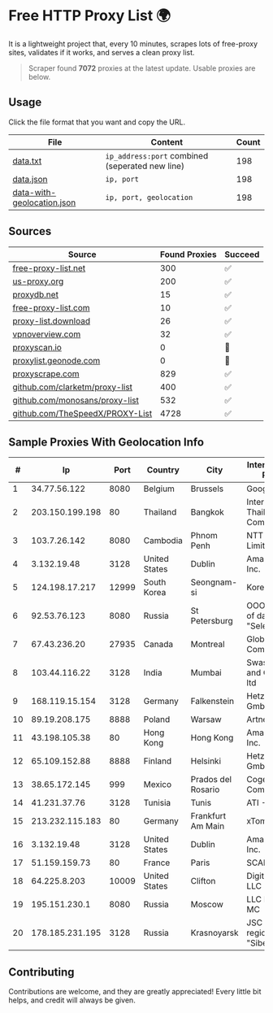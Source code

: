 
# Free HTTP Proxy List 🌍

It is a lightweight project that, every 10 minutes, scrapes lots of free-proxy sites, validates if it works, and serves a clean proxy list.


> Scraper found **7072** proxies at the latest update. Usable proxies are below.

## Usage

Click the file format that you want and copy the URL.


|File|Content|Count|
|----|-------|-----|
|[data.txt](https://raw.githubusercontent.com/themiralay/Proxy-List-World/master/data.txt)|`ip_address:port` combined (seperated new line)|198|
|[data.json](https://raw.githubusercontent.com/themiralay/Proxy-List-World/master/data.json)|`ip, port`|198|
|[data-with-geolocation.json](https://raw.githubusercontent.com/themiralay/Proxy-List-World/master/data-with-geolocation.json)|`ip, port, geolocation`|198|

## Sources

|Source|Found Proxies|Succeed|
|------|-------------|-------|
|[free-proxy-list.net](https://free-proxy-list.net)|300|✅|
|[us-proxy.org](https://www.us-proxy.org)|200|✅|
|[proxydb.net](http://proxydb.net)|15|✅|
|[free-proxy-list.com](https://free-proxy-list.com/?page=&port=&type%5B%5D=http&type%5B%5D=https&up_time=0&search=Search)|10|✅|
|[proxy-list.download](https://www.proxy-list.download/HTTP)|26|✅|
|[vpnoverview.com](https://vpnoverview.com/privacy/anonymous-browsing/free-proxy-servers)|32|✅|
|[proxyscan.io](https://www.proxyscan.io)|0|🚫|
|[proxylist.geonode.com](https://proxylist.geonode.com/api/proxy-list?limit=300&page=1&sort_by=lastChecked&sort_type=desc&protocols=http,https)|0|🚫|
|[proxyscrape.com](https://api.proxyscrape.com/v2/?request=displayproxies&protocol=http&timeout=10000&country=all&ssl=all&anonymity=all)|829|✅|
|[github.com/clarketm/proxy-list](https://raw.githubusercontent.com/clarketm/proxy-list/master/proxy-list-raw.txt)|400|✅|
|[github.com/monosans/proxy-list](https://raw.githubusercontent.com/monosans/proxy-list/main/proxies/http.txt)|532|✅|
|[github.com/TheSpeedX/PROXY-List](https://raw.githubusercontent.com/TheSpeedX/PROXY-List/master/http.txt)|4728|✅|


## Sample Proxies With Geolocation Info

|#|Ip|Port|Country|City|Internet Service Provider|
|-|--|----|-------|----|-------------------------|
|1|34.77.56.122|8080|Belgium|Brussels|Google LLC|
|2|203.150.199.198|80|Thailand|Bangkok|Internet Thailand Company Ltd.|
|3|103.7.26.142|8080|Cambodia|Phnom Penh|NTT (Thailand) Limited|
|4|3.132.19.48|3128|United States|Dublin|Amazon.com, Inc.|
|5|124.198.17.217|12999|South Korea|Seongnam-si|Korea Telecom|
|6|92.53.76.123|8080|Russia|St Petersburg|OOO "Network of data-centers "Selectel"|
|7|67.43.236.20|27935|Canada|Montreal|GloboTech Communications|
|8|103.44.116.22|3128|India|Mumbai|Swastik Internet and Cables pvt. ltd|
|9|168.119.15.154|3128|Germany|Falkenstein|Hetzner Online GmbH|
|10|89.19.208.175|8888|Poland|Warsaw|Artnet Sp. z o.o.|
|11|43.198.105.38|80|Hong Kong|Hong Kong|Amazon.com, Inc.|
|12|65.109.152.88|8888|Finland|Helsinki|Hetzner Online GmbH|
|13|38.65.172.145|999|Mexico|Prados del Rosario|Cogent Communications|
|14|41.231.37.76|3128|Tunisia|Tunis|ATI - ISP|
|15|213.232.115.183|80|Germany|Frankfurt Am Main|xTom GmbH|
|16|3.132.19.48|3128|United States|Dublin|Amazon.com, Inc.|
|17|51.159.159.73|80|France|Paris|SCALEWAY|
|18|64.225.8.203|10009|United States|Clifton|DigitalOcean, LLC|
|19|195.151.230.1|8080|Russia|Moscow|LLC Home Me MC|
|20|178.185.231.195|3128|Russia|Krasnoyarsk|JSC Rostelecom regional branch "Siberia"|



## Contributing

Contributions are welcome, and they are greatly appreciated! Every
little bit helps, and credit will always be given.

